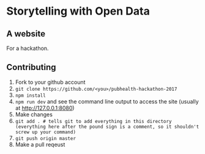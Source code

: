 # Storytelling with Open Data
## A website

For a hackathon.

## Contributing

1. Fork to your github account
2. `git clone https://github.com/<you>/pubhealth-hackathon-2017`
3. `npm install`
4. `npm run dev` and see the command line output to access the site (usually at
   http://127.0.0.1:8080)
5. Make changes
6. `git add . # tells git to add everything in this directory (everything here
   after the pound sign is a comment, so it shouldn't screw up your command)`
7. `git push origin master`
8. Make a pull reqeust
